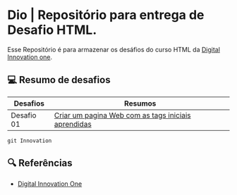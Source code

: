 
# Dio | Repositório para entrega de Desafio HTML.

Esse Repositório é para armazenar os desáfios do curso HTML da
[Digital Innovation one](https://www.dio.me/).




## 💻 Resumo de desafios


|Desafios | Resumos|
|------|--------|
|Desafio 01|[Criar um pagina Web com as tags iniciais aprendidas](https://web.dio.me/lab/criar-uma-pagina-web-utilizando-as-tags-aprendidas/learning/e2c3c07c-6b90-413b-ac5b-ae49a61aed9a)|


```
git Innovation
```

## 🔍 Referências
- [Digital Innovation One](https://www.dio.me/)
